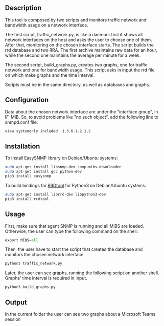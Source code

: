 ﻿

## Description
This tool is composed by two scripts and monitors traffic network and bandwidth usage on a network interface.

The first script, traffic_network.py, is like a daemon: first it shows all network interfaces on the host and asks the user to choose one of them. After that, monitoring on the chosen interface starts. The script builds the rrd database and two RRA. The first archive maintains raw data for an hour, while the second one maintains the average per minute for a week. 

The second script, build_graphs.py, creates two graphs, one for traffic network and one for bandwidth usage. This script asks in input the rrd file on which make graphs and the time interval.

Scripts must be in the same directory, as well as databases and graphs.

## Configuration
Data about the chosen network interface are under the "interface group", in IF-MIB. 
So, to avoid problems like "no such object", add the following line to snmpd.conf file:
```bash
view systemonly included .1.3.6.1.2.1.2
```

## Installation
To install [EasySNMP](https://easysnmp.readthedocs.io/en/latest/) library on Debian/Ubuntu systems:
```bash
sudo apt-get install libsnmp-dev snmp-mibs-downloader
sudo apt-get install gcc python-dev
pip3 install easysnmp
```
To build bindings for [RRDtool](https://pythonhosted.org/rrdtool/) for Python3 on Debian/Ubuntu systems:
```bash
sudo apt-get install librrd-dev libpython3-dev
pip3 install rrdtool
```

## Usage
First,  make sure that agent SNMP is running and all MIBS are loaded. Otherwise, the user can type the following command on the shell:
```python
export MIBS=all
```
Then, the user have to start the script that creates the database and monitors the chosen network interface.
```python
python3 traffic_network.py
```
Later, the user can see graphs, running the following script on another shell. Graphs' time interval is required in input.
```python
python3 build_graphs.py
```

## Output
In the current folder the user can see two graphs about a Microsoft Teams session
